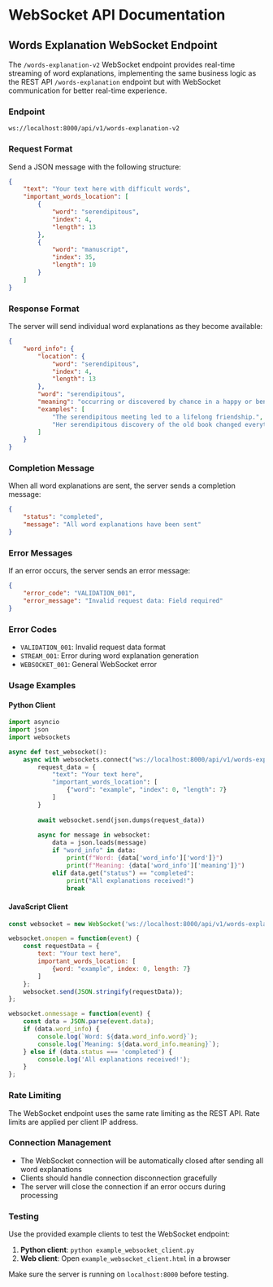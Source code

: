 # WebSocket API Documentation

## Words Explanation WebSocket Endpoint

The `/words-explanation-v2` WebSocket endpoint provides real-time streaming of word explanations, implementing the same business logic as the REST API `/words-explanation` endpoint but with WebSocket communication for better real-time experience.

### Endpoint

```
ws://localhost:8000/api/v1/words-explanation-v2
```

### Request Format

Send a JSON message with the following structure:

```json
{
    "text": "Your text here with difficult words",
    "important_words_location": [
        {
            "word": "serendipitous",
            "index": 4,
            "length": 13
        },
        {
            "word": "manuscript", 
            "index": 35,
            "length": 10
        }
    ]
}
```

### Response Format

The server will send individual word explanations as they become available:

```json
{
    "word_info": {
        "location": {
            "word": "serendipitous",
            "index": 4,
            "length": 13
        },
        "word": "serendipitous",
        "meaning": "occurring or discovered by chance in a happy or beneficial way",
        "examples": [
            "The serendipitous meeting led to a lifelong friendship.",
            "Her serendipitous discovery of the old book changed everything."
        ]
    }
}
```

### Completion Message

When all word explanations are sent, the server sends a completion message:

```json
{
    "status": "completed",
    "message": "All word explanations have been sent"
}
```

### Error Messages

If an error occurs, the server sends an error message:

```json
{
    "error_code": "VALIDATION_001",
    "error_message": "Invalid request data: Field required"
}
```

### Error Codes

- `VALIDATION_001`: Invalid request data format
- `STREAM_001`: Error during word explanation generation
- `WEBSOCKET_001`: General WebSocket error

### Usage Examples

#### Python Client

```python
import asyncio
import json
import websockets

async def test_websocket():
    async with websockets.connect("ws://localhost:8000/api/v1/words-explanation-v2") as websocket:
        request_data = {
            "text": "Your text here",
            "important_words_location": [
                {"word": "example", "index": 0, "length": 7}
            ]
        }
        
        await websocket.send(json.dumps(request_data))
        
        async for message in websocket:
            data = json.loads(message)
            if "word_info" in data:
                print(f"Word: {data['word_info']['word']}")
                print(f"Meaning: {data['word_info']['meaning']}")
            elif data.get("status") == "completed":
                print("All explanations received!")
                break
```

#### JavaScript Client

```javascript
const websocket = new WebSocket('ws://localhost:8000/api/v1/words-explanation-v2');

websocket.onopen = function(event) {
    const requestData = {
        text: "Your text here",
        important_words_location: [
            {word: "example", index: 0, length: 7}
        ]
    };
    websocket.send(JSON.stringify(requestData));
};

websocket.onmessage = function(event) {
    const data = JSON.parse(event.data);
    if (data.word_info) {
        console.log(`Word: ${data.word_info.word}`);
        console.log(`Meaning: ${data.word_info.meaning}`);
    } else if (data.status === 'completed') {
        console.log('All explanations received!');
    }
};
```

### Rate Limiting

The WebSocket endpoint uses the same rate limiting as the REST API. Rate limits are applied per client IP address.

### Connection Management

- The WebSocket connection will be automatically closed after sending all word explanations
- Clients should handle connection disconnection gracefully
- The server will close the connection if an error occurs during processing

### Testing

Use the provided example clients to test the WebSocket endpoint:

1. **Python client**: `python example_websocket_client.py`
2. **Web client**: Open `example_websocket_client.html` in a browser

Make sure the server is running on `localhost:8000` before testing.
